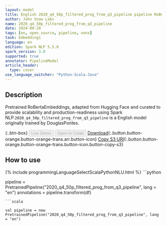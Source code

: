 ```yaml
---
layout: model
title: English 2020_q4_50p_filtered_prog_from_q3_pipeline pipeline RoBertaEmbeddings from DouglasPontes
author: John Snow Labs
name: 2020_q4_50p_filtered_prog_from_q3_pipeline
date: 2024-09-20
tags: [en, open_source, pipeline, onnx]
task: Embeddings
language: en
edition: Spark NLP 5.5.0
spark_version: 3.0
supported: true
annotator: PipelineModel
article_header:
  type: cover
use_language_switcher: "Python-Scala-Java"
---
```


## Description

Pretrained RoBertaEmbeddings, adapted from Hugging Face and curated to provide scalability and production-readiness using Spark NLP.`2020_q4_50p_filtered_prog_from_q3_pipeline` is a English model originally trained by DouglasPontes.

{:.btn-box}
<button class="button button-orange" disabled>Live Demo</button>
<button class="button button-orange" disabled>Open in Colab</button>
[Download](https://s3.amazonaws.com/auxdata.johnsnowlabs.com/public/models/2020_q4_50p_filtered_prog_from_q3_pipeline_en_5.5.0_3.0_1726857106084.zip){:.button.button-orange.button-orange-trans.arr.button-icon}
[Copy S3 URI](s3://auxdata.johnsnowlabs.com/public/models/2020_q4_50p_filtered_prog_from_q3_pipeline_en_5.5.0_3.0_1726857106084.zip){:.button.button-orange.button-orange-trans.button-icon.button-copy-s3}

## How to use



<div class="tabs-box" markdown="1">
{% include programmingLanguageSelectScalaPythonNLU.html %}
```python

pipeline = PretrainedPipeline("2020_q4_50p_filtered_prog_from_q3_pipeline", lang = "en")
annotations =  pipeline.transform(df)   

```
```scala

val pipeline = new PretrainedPipeline("2020_q4_50p_filtered_prog_from_q3_pipeline", lang = "en")
val annotations = pipeline.transform(df)

```
</div>

{:.model-param}
## Model Information

{:.table-model}
|---|---|
|Model Name:|2020_q4_50p_filtered_prog_from_q3_pipeline|
|Type:|pipeline|
|Compatibility:|Spark NLP 5.5.0+|
|License:|Open Source|
|Edition:|Official|
|Language:|en|
|Size:|466.0 MB|

## References

https://huggingface.co/DouglasPontes/2020-Q4-50p-filtered-prog_from_Q3

## Included Models

- DocumentAssembler
- TokenizerModel
- RoBertaEmbeddings